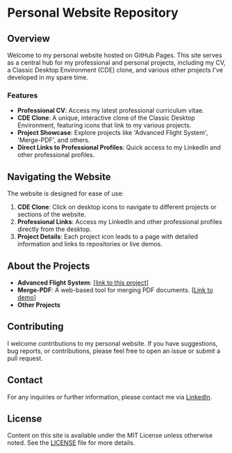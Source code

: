 # Personal Website Repository

## Overview
Welcome to my personal website hosted on GitHub Pages. This site serves as a central hub for my professional and personal projects, including my CV, a Classic Desktop Environment (CDE) clone, and various other projects I've developed in my spare time.

### Features
- **Professional CV**: Access my latest professional curriculum vitae.
- **CDE Clone**: A unique, interactive clone of the Classic Desktop Environment, featuring icons that link to my various projects.
- **Project Showcase**: Explore projects like 'Advanced Flight System', 'Merge-PDF', and others.
- **Direct Links to Professional Profiles**: Quick access to my LinkedIn and other professional profiles.

## Navigating the Website
The website is designed for ease of use:
1. **CDE Clone**: Click on desktop icons to navigate to different projects or sections of the website.
2. **Professional Links**: Access my LinkedIn and other professional profiles directly from the desktop.
3. **Project Details**: Each project icon leads to a page with detailed information and links to repositories or live demos.

## About the Projects
- **Advanced Flight System**: [[link to this project](https://drobilica.com/afs/en/)]
- **Merge-PDF**: A web-based tool for merging PDF documents. [[Link to demo](https://drobilica.com/merge-pdf/)]
- **Other Projects**

## Contributing
I welcome contributions to my personal website. If you have suggestions, bug reports, or contributions, please feel free to open an issue or submit a pull request.

## Contact
For any inquiries or further information, please contact me via [LinkedIn](https://www.linkedin.com/in/dusan-stanic/).

## License
Content on this site is available under the MIT License unless otherwise noted. See the [LICENSE](https://opensource.org/license/mit/) file for more details.
